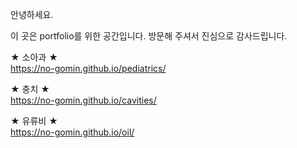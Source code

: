 안녕하세요.

이 곳은 portfolio를 위한 공간입니다.
방문해 주셔서 진심으로 감사드립니다.

★ 소아과 ★   
https://no-gomin.github.io/pediatrics/

★ 충치 ★   
https://no-gomin.github.io/cavities/

★ 유류비 ★   
https://no-gomin.github.io/oil/
